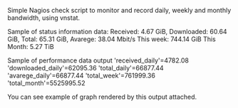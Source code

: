 Simple Nagios check script to monitor and record daily, weekly and monthly bandwidth, using vnstat.

Sample of status information data: Received: 4.67 GiB, Downloaded: 60.64 GiB, Total: 65.31 GiB, Avarege: 38.04 Mbit/s This week: 744.14 GiB This Month: 5.27 TiB

Sample of performance data output 'received_daily'=4782.08 'downloaded_daily'=62095.36 'total_daily'=66877.44 'avarege_daily'=66877.44 'total_week'=761999.36 'total_month'=5525995.52

You can see example of graph rendered by this output attached.
